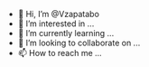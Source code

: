 - 👋 Hi, I’m @Vzapatabo
- 👀 I’m interested in ...
- 🌱 I’m currently learning ...
- 💞️ I’m looking to collaborate on ...
- 📫 How to reach me ...

<!---
Vzapatabo/Vzapatabo is a ✨ special ✨ repository because its `README.md` (this file) appears on your GitHub profile.
You can click the Preview link to take a look at your changes.
--->
